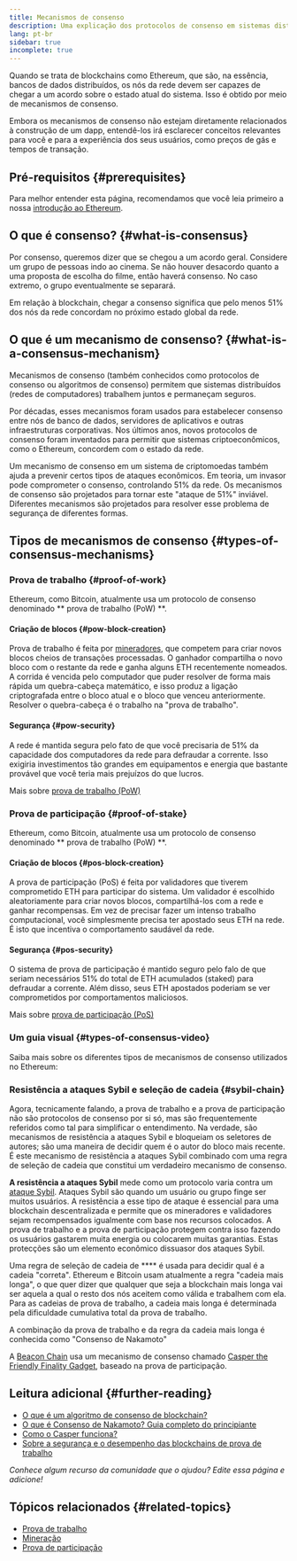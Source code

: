 ```yaml
---
title: Mecanismos de consenso
description: Uma explicação dos protocolos de consenso em sistemas distribuídos e o papel que desempenham no Ethereum.
lang: pt-br
sidebar: true
incomplete: true
---
```


Quando se trata de blockchains como Ethereum, que são, na essência, bancos de dados distribuídos, os nós da rede devem ser capazes de chegar a um acordo sobre o estado atual do sistema. Isso é obtido por meio de mecanismos de consenso.

Embora os mecanismos de consenso não estejam diretamente relacionados à construção de um dapp, entendê-los irá esclarecer conceitos relevantes para você e para a experiência dos seus usuários, como preços de gás e tempos de transação.

## Pré-requisitos {#prerequisites}

Para melhor entender esta página, recomendamos que você leia primeiro a nossa [introdução ao Ethereum](/developers/docs/intro-to-ethereum/).

## O que é consenso? {#what-is-consensus}

Por consenso, queremos dizer que se chegou a um acordo geral. Considere um grupo de pessoas indo ao cinema. Se não houver desacordo quanto a uma proposta de escolha do filme, então haverá consenso. No caso extremo, o grupo eventualmente se separará.

Em relação à blockchain, chegar a consenso significa que pelo menos 51% dos nós da rede concordam no próximo estado global da rede.

## O que é um mecanismo de consenso? {#what-is-a-consensus-mechanism}

Mecanismos de consenso (também conhecidos como protocolos de consenso ou algoritmos de consenso) permitem que sistemas distribuídos (redes de computadores) trabalhem juntos e permaneçam seguros.

Por décadas, esses mecanismos foram usados ​​para estabelecer consenso entre nós de banco de dados, servidores de aplicativos e outras infraestruturas corporativas. Nos últimos anos, novos protocolos de consenso foram inventados para permitir que sistemas criptoeconômicos, como o Ethereum, concordem com o estado da rede.

Um mecanismo de consenso em um sistema de criptomoedas também ajuda a prevenir certos tipos de ataques econômicos. Em teoria, um invasor pode comprometer o consenso, controlando 51% da rede. Os mecanismos de consenso são projetados para tornar este "ataque de 51%" inviável. Diferentes mecanismos são projetados para resolver esse problema de segurança de diferentes formas.

<YouTube id="dylgwcPH4EA" />

## Tipos de mecanismos de consenso {#types-of-consensus-mechanisms}

### Prova de trabalho {#proof-of-work}

Ethereum, como Bitcoin, atualmente usa um protocolo de consenso denominado ** prova de trabalho (PoW) **.

#### Criação de blocos {#pow-block-creation}

Prova de trabalho é feita por [mineradores](/developers/docs/consensus-mechanisms/pow/mining/), que competem para criar novos blocos cheios de transações processadas. O ganhador compartilha o novo bloco com o restante da rede e ganha alguns ETH recentemente nomeados. A corrida é vencida pelo computador que puder resolver de forma mais rápida um quebra-cabeça matemático, e isso produz a ligação criptografada entre o bloco atual e o bloco que venceu anteriormente. Resolver o quebra-cabeça é o trabalho na "prova de trabalho".

#### Segurança {#pow-security}

A rede é mantida segura pelo fato de que você precisaria de 51% da capacidade dos computadores da rede para defraudar a corrente. Isso exigiria investimentos tão grandes em equipamentos e energia que bastante provável que você teria mais prejuízos do que lucros.

Mais sobre [ prova de trabalho (PoW)](/developers/docs/consensus-mechanisms/pow/)

### Prova de participação {#proof-of-stake}

Ethereum, como Bitcoin, atualmente usa um protocolo de consenso denominado ** prova de trabalho (PoW) **.

#### Criação de blocos {#pos-block-creation}

A prova de participação (PoS) é feita por validadores que tiverem comprometido ETH para participar do sistema. Um validador é escolhido aleatoriamente para criar novos blocos, compartilhá-los com a rede e ganhar recompensas. Em vez de precisar fazer um intenso trabalho computacional, você simplesmente precisa ter apostado seus ETH na rede. É isto que incentiva o comportamento saudável da rede.

#### Segurança {#pos-security}

O sistema de prova de participação é mantido seguro pelo falo de que seriam necessários 51% do total de ETH acumulados (staked) para defraudar a corrente. Além disso, seus ETH apostados poderiam se ver comprometidos por comportamentos maliciosos.

Mais sobre [ prova de participação (PoS)](/developers/docs/consensus-mechanisms/pos/)

### Um guia visual {#types-of-consensus-video}

Saiba mais sobre os diferentes tipos de mecanismos de consenso utilizados no Ethereum:

<YouTube id="ojxfbN78WFQ" />

### Resistência a ataques Sybil e seleção de cadeia {#sybil-chain}

Agora, tecnicamente falando, a prova de trabalho e a prova de participação não são protocolos de consenso por si só, mas são frequentemente referidos como tal para simplificar o entendimento. Na verdade, são mecanismos de resistência a ataques Sybil e bloqueiam os seletores de autores; são uma maneira de decidir quem é o autor do bloco mais recente. É este mecanismo de resistência a ataques Sybil combinado com uma regra de seleção de cadeia que constitui um verdadeiro mecanismo de consenso.

**A resistência a ataques Sybil** mede como um protocolo varia contra um [ataque Sybil](https://wikipedia.org/wiki/Sybil_attack). Ataques Sybil são quando um usuário ou grupo finge ser muitos usuários. A resistência a esse tipo de ataque é essencial para uma blockchain descentralizada e permite que os mineradores e validadores sejam recompensados igualmente com base nos recursos colocados. A prova de trabalho e a prova de participação protegem contra isso fazendo os usuários gastarem muita energia ou colocarem muitas garantias. Estas protecções são um elemento econômico dissuasor dos ataques Sybil.

Uma regra de seleção de cadeia de \*\*\*\* é usada para decidir qual é a cadeia "correta". Ethereum e Bitcoin usam atualmente a regra "cadeia mais longa", o que quer dizer que qualquer que seja a blockchain mais longa vai ser aquela a qual o resto dos nós aceitem como válida e trabalhem com ela. Para as cadeias de prova de trabalho, a cadeia mais longa é determinada pela dificuldade cumulativa total da prova de trabalho.

A combinação da prova de trabalho e da regra da cadeia mais longa é conhecida como "Consenso de Nakamoto"

A [Beacon Chain](/upgrades/beacon-chain/) usa um mecanismo de consenso chamado [Casper the Friendly Finality Gadget](https://arxiv.org/abs/1710.09437), baseado na prova de participação.

## Leitura adicional {#further-reading}

- [O que é um algoritmo de consenso de blockchain?](https://academy.binance.com/en/articles/what-is-a-blockchain-consensus-algorithm)
- [O que é Consenso de Nakamoto? Guia completo do principiante](https://blockonomi.com/nakamoto-consensus/)
- [Como o Casper funciona?](https://medium.com/unitychain/intro-to-casper-ffg-9ed944d98b2d)
- [Sobre a segurança e o desempenho das blockchains de prova de trabalho](https://eprint.iacr.org/2016/555.pdf)

_Conhece algum recurso da comunidade que o ajudou? Edite essa página e adicione!_

## Tópicos relacionados {#related-topics}

- [Prova de trabalho](/developers/docs/consensus-mechanisms/pow/)
- [Mineração](/developers/docs/consensus-mechanisms/pow/mining/)
- [Prova de participação](/developers/docs/consensus-mechanisms/pos/)
